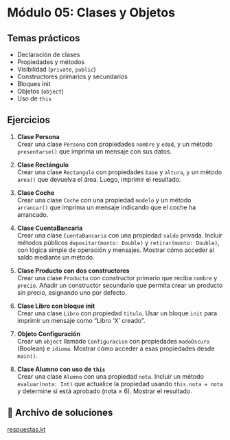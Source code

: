 # Módulo 05: Clases y Objetos

## Temas prácticos

- Declaración de clases
- Propiedades y métodos
- Visibilidad (`private`, `public`)
- Constructores primarios y secundarios
- Bloques init
- Objetos (`object`)
- Uso de `this`

## Ejercicios

1. **Clase Persona**  
   Crear una clase `Persona` con propiedades `nombre` y `edad`, y un método `presentarse()` que imprima un mensaje con sus datos.

2. **Clase Rectángulo**  
   Crear una clase `Rectangulo` con propiedades `base` y `altura`, y un método `area()` que devuelva el área. Luego, imprimir el resultado.

3. **Clase Coche**  
   Crear una clase `Coche` con una propiedad `modelo` y un método `arrancar()` que imprima un mensaje indicando que el coche ha arrancado.

4. **Clase CuentaBancaria**  
   Crear una clase `CuentaBancaria` con una propiedad `saldo` privada. Incluir métodos públicos `depositar(monto: Double)` y `retirar(monto: Double)`, con lógica simple de operación y mensajes. Mostrar cómo acceder al saldo mediante un método.

5. **Clase Producto con dos constructores**  
   Crear una clase `Producto` con constructor primario que reciba `nombre` y `precio`. Añadir un constructor secundario que permita crear un producto sin precio, asignando uno por defecto.

6. **Clase Libro con bloque init**  
   Crear una clase `Libro` con propiedad `titulo`. Usar un bloque `init` para imprimir un mensaje como “Libro ‘X’ creado”.

7. **Objeto Configuración**  
   Crear un `object` llamado `Configuracion` con propiedades `modoOscuro` (Boolean) e `idioma`. Mostrar cómo acceder a esas propiedades desde `main()`.

8. **Clase Alumno con uso de `this`**  
   Crear una clase `Alumno` con una propiedad `nota`. Incluir un método `evaluar(nota: Int)` que actualice la propiedad usando `this.nota = nota` y determine si está aprobado (nota ≥ 6). Mostrar el resultado.

## 📁 Archivo de soluciones

[respuestas.kt](respuestas.kt)

